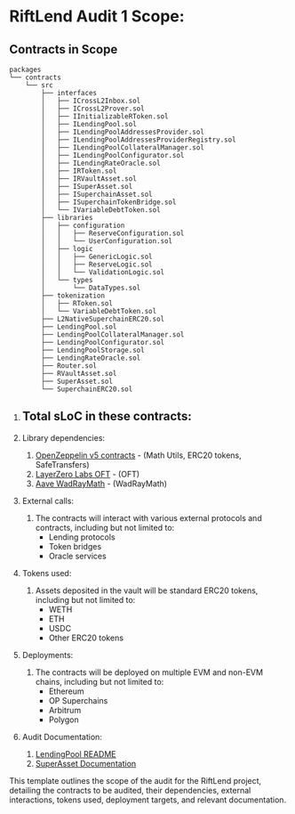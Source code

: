 # RiftLend Audit 1 Scope:

## Contracts in Scope
```
packages
└── contracts
    └── src
        ├── interfaces
        │   ├── ICrossL2Inbox.sol
        │   ├── ICrossL2Prover.sol
        │   ├── IInitializableRToken.sol
        │   ├── ILendingPool.sol
        │   ├── ILendingPoolAddressesProvider.sol
        │   ├── ILendingPoolAddressesProviderRegistry.sol
        │   ├── ILendingPoolCollateralManager.sol
        │   ├── ILendingPoolConfigurator.sol
        │   ├── ILendingRateOracle.sol
        │   ├── IRToken.sol
        │   ├── IRVaultAsset.sol
        │   ├── ISuperAsset.sol
        │   ├── ISuperchainAsset.sol
        │   ├── ISuperchainTokenBridge.sol
        │   └── IVariableDebtToken.sol
        ├── libraries
        │   ├── configuration
        │   │   ├── ReserveConfiguration.sol
        │   │   └── UserConfiguration.sol
        │   ├── logic
        │   │   ├── GenericLogic.sol
        │   │   ├── ReserveLogic.sol
        │   │   └── ValidationLogic.sol
        │   └── types
        │       └── DataTypes.sol
        ├── tokenization
        │   ├── RToken.sol
        │   └── VariableDebtToken.sol
        ├── L2NativeSuperchainERC20.sol
        ├── LendingPool.sol
        ├── LendingPoolCollateralManager.sol
        ├── LendingPoolConfigurator.sol
        ├── LendingPoolStorage.sol
        ├── LendingRateOracle.sol
        ├── Router.sol
        ├── RVaultAsset.sol
        ├── SuperAsset.sol
        └── SuperchainERC20.sol
```

1. Total sLoC in these contracts:
    - 

2. Library dependencies:
    1. [OpenZeppelin v5 contracts](https://github.com/OpenZeppelin/openzeppelin-contracts) - (Math Utils, ERC20 tokens, SafeTransfers)
    2. [LayerZero Labs OFT](https://github.com/LayerZero-Labs/oft-evm) - (OFT)
    3. [Aave WadRayMath](https://github.com/aave/protocol-v2/blob/master/contracts/protocol/libraries/math/WadRayMath.sol) - (WadRayMath)

3. External calls:
    1. The contracts will interact with various external protocols and contracts, including but not limited to:
        - Lending protocols
        - Token bridges
        - Oracle services

4. Tokens used:
    1. Assets deposited in the vault will be standard ERC20 tokens, including but not limited to:
        - WETH
        - ETH
        - USDC
        - Other ERC20 tokens

5. Deployments:
    1. The contracts will be deployed on multiple EVM and non-EVM chains, including but not limited to:
        - Ethereum
        - OP Superchains
        - Arbitrum
        - Polygon

6. Audit Documentation:
    1. [LendingPool README](https://github.com/your-repo/lending-pool/README.md)
    2. [SuperAsset Documentation](https://github.com/your-repo/super-asset/README.md)

This template outlines the scope of the audit for the RiftLend project, detailing the contracts to be audited, their dependencies, external interactions, tokens used, deployment targets, and relevant documentation.